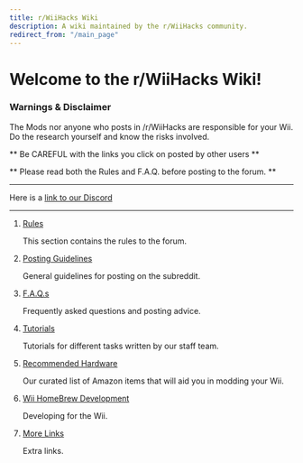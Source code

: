 ```yaml
---
title: r/WiiHacks Wiki
description: A wiki maintained by the r/WiiHacks community.
redirect_from: "/main_page"
---
```


# Welcome to the r/WiiHacks Wiki!

### Warnings & Disclaimer

  The Mods nor anyone who posts in /r/WiiHacks are responsible for your Wii. Do the research yourself and know the risks involved.

  ** Be CAREFUL with the links you click on posted by other users **

  ** Please read both the Rules and F.A.Q. before posting to the forum. **

----

Here is a [link to our Discord](https://discord.gg/6fsXnTr)

----

1. [Rules](./rules/rules.md)

   This section contains the rules to the forum.

2. [Posting Guidelines](./rules/posting.md)

   General guidelines for posting on the subreddit.

3. [F.A.Q.s](./faqs/faqs.md)
 
   Frequently asked questions and posting advice.

4. [Tutorials](./tutorials/tutorials.md) 
    
   Tutorials for different tasks written by our staff team.

5. [Recommended Hardware](./amazon/amazon.md)

   Our curated list of Amazon items that will aid you in modding your Wii.

6. [Wii HomeBrew Development](./wiidev/wiidev.md) 
   
   Developing for the Wii.

7. [More Links](./links/links.md)
   
   Extra links.
